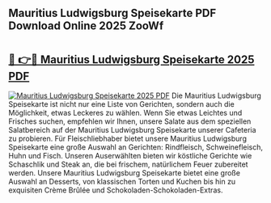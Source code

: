 ## Mauritius Ludwigsburg Speisekarte PDF Download Online 2025 ZooWf

# <h2><a href="http://gc8rmg1.nevu.top/?p=Mauritius+Ludwigsburg+Speisekarte">🔗 👉🔴 Mauritius Ludwigsburg Speisekarte 2025 PDF</a></h2>

[![Mauritius Ludwigsburg Speisekarte 2025 PDF](https://i.imgur.com/dBaPXMq.png)](http://gc8rmg1.nevu.top/?p=Mauritius+Ludwigsburg+Speisekarte)
Die Mauritius Ludwigsburg Speisekarte ist nicht nur eine Liste von Gerichten, sondern auch die Möglichkeit, etwas Leckeres zu wählen. Wenn Sie etwas Leichtes und Frisches suchen, empfehlen wir Ihnen, unsere Salate aus dem speziellen Salatbereich auf der Mauritius Ludwigsburg Speisekarte unserer Cafeteria zu probieren. Für Fleischliebhaber bietet unsere Mauritius Ludwigsburg Speisekarte eine große Auswahl an Gerichten: Rindfleisch, Schweinefleisch, Huhn und Fisch. Unseren Auserwählten bieten wir köstliche Gerichte wie Schaschlik und Steak an, die bei frischem, natürlichem Feuer zubereitet werden. Unsere Mauritius Ludwigsburg Speisekarte bietet eine große Auswahl an Desserts, von klassischen Torten und Kuchen bis hin zu exquisiten Crème Brûlée und Schokoladen-Schokoladen-Extras.
